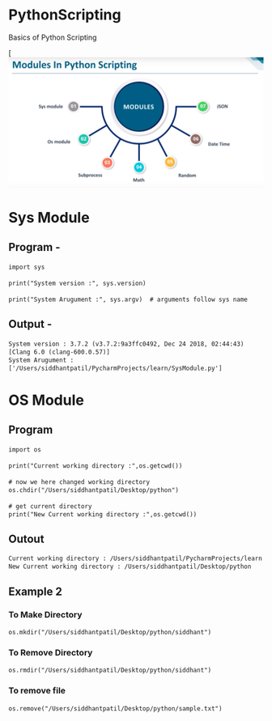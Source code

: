 # PythonScripting
Basics of Python Scripting <br>

[![](https://github.com/siddhpatil6/PythonScripting/blob/master/pythonScripting.png)





# Sys Module

## Program -

```
import sys

print("System version :", sys.version)

print("System Arugument :", sys.argv)  # arguments follow sys name

```

## Output -

```
System version : 3.7.2 (v3.7.2:9a3ffc0492, Dec 24 2018, 02:44:43) 
[Clang 6.0 (clang-600.0.57)]
System Arugument : ['/Users/siddhantpatil/PycharmProjects/learn/SysModule.py']
```


# OS Module

## Program
```
import os

print("Current working directory :",os.getcwd())

# now we here changed working directory
os.chdir("/Users/siddhantpatil/Desktop/python")

# get current directory
print("New Current working directory :",os.getcwd())
```

## Outout
```
Current working directory : /Users/siddhantpatil/PycharmProjects/learn
New Current working directory : /Users/siddhantpatil/Desktop/python
```

## Example 2
### To Make Directory
```
os.mkdir("/Users/siddhantpatil/Desktop/python/siddhant")
```

### To Remove Directory

```
os.rmdir("/Users/siddhantpatil/Desktop/python/siddhant")
```

### To remove file
```
os.remove("/Users/siddhantpatil/Desktop/python/sample.txt")
```

